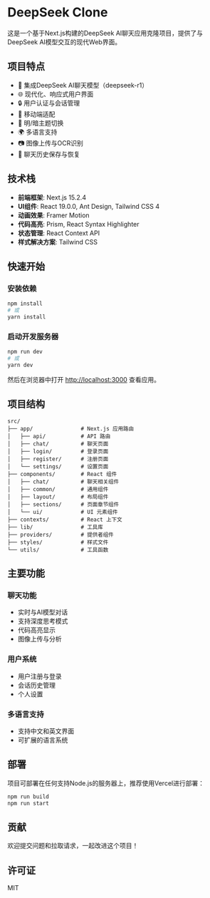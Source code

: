 # DeepSeek Clone

这是一个基于Next.js构建的DeepSeek AI聊天应用克隆项目，提供了与DeepSeek AI模型交互的现代Web界面。

## 项目特点

- 🤖 集成DeepSeek AI聊天模型（deepseek-r1）
- 🌐 现代化、响应式用户界面
- 🔒 用户认证与会话管理
- 📱 移动端适配
- 🌙 明/暗主题切换
- 🌍 多语言支持
- 📷 图像上传与OCR识别
- 💾 聊天历史保存与恢复

## 技术栈

- **前端框架**: Next.js 15.2.4
- **UI组件**: React 19.0.0, Ant Design, Tailwind CSS 4
- **动画效果**: Framer Motion
- **代码高亮**: Prism, React Syntax Highlighter
- **状态管理**: React Context API
- **样式解决方案**: Tailwind CSS

## 快速开始

### 安装依赖

```bash
npm install
# 或
yarn install
```

### 启动开发服务器

```bash
npm run dev
# 或
yarn dev
```

然后在浏览器中打开 [http://localhost:3000](http://localhost:3000) 查看应用。

## 项目结构

```
src/
├── app/               # Next.js 应用路由
│   ├── api/           # API 路由
│   ├── chat/          # 聊天页面
│   ├── login/         # 登录页面
│   ├── register/      # 注册页面
│   └── settings/      # 设置页面
├── components/        # React 组件
│   ├── chat/          # 聊天相关组件
│   ├── common/        # 通用组件
│   ├── layout/        # 布局组件
│   ├── sections/      # 页面章节组件
│   └── ui/            # UI 元素组件
├── contexts/          # React 上下文
├── lib/               # 工具库
├── providers/         # 提供者组件
├── styles/            # 样式文件
└── utils/             # 工具函数
```

## 主要功能

### 聊天功能

- 实时与AI模型对话
- 支持深度思考模式
- 代码高亮显示
- 图像上传与分析

### 用户系统

- 用户注册与登录
- 会话历史管理
- 个人设置

### 多语言支持

- 支持中文和英文界面
- 可扩展的语言系统

## 部署

项目可部署在任何支持Node.js的服务器上，推荐使用Vercel进行部署：

```bash
npm run build
npm run start
```

## 贡献

欢迎提交问题和拉取请求，一起改进这个项目！

## 许可证

MIT
